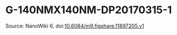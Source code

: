 <a name="material" />

# G-140NMX140NM-DP20170315-1
<script type="application/ld+json">
  {
    "@context": "https://schema.org/",
    "@type": "ChemicalSubstance",
    "@id": "https://egonw.github.io/nanowiki/nanowiki489.html#material",
    "http://purl.org/dc/terms/conformsTo":
      {
        "@type": "CreativeWork",
        "@id": "https://bioschemas.org/profiles/ChemicalSubstance/0.4-RELEASE/"
      },
    "identfier": "489",
    "name": "G-140NMX140NM-DP20170315-1",
    "url": "https://egonw.github.io/nanowiki/nanowiki489.html#material",
    "sameAs": "http://127.0.0.1/mediawiki/index.php/Special:URIResolver/G-2D140NMX140NM-2DDP20170315-2D1"
  }
</script>




Source: NanoWiki 6, doi:[10.6084/m9.figshare.11897205.v1](https://doi.org/10.6084/m9.figshare.11897205.v1)
